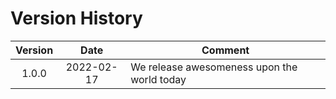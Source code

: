 # Version History

|Version|Date|Comment|
|:---:|:---:|---|
|1.0.0|2022-02-17|We release awesomeness upon the world today|

